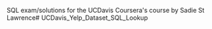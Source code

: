 SQL exam/solutions for the UCDavis Coursera's course by Sadie St Lawrence# UCDavis_Yelp_Dataset_SQL_Lookup
